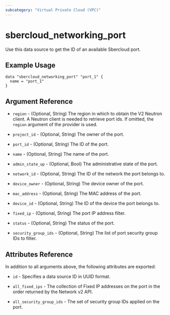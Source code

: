 ```yaml
---
subcategory: "Virtual Private Cloud (VPC)"
---
```


# sbercloud\_networking\_port

Use this data source to get the ID of an available Sbercloud port.

## Example Usage

```hcl
data "sbercloud_networking_port" "port_1" {
  name = "port_1"
}
```

## Argument Reference

* `region` - (Optional, String) The region in which to obtain the V2 Neutron client.
  A Neutron client is needed to retrieve port ids. If omitted, the
  `region` argument of the provider is used.

* `project_id` - (Optional, String) The owner of the port.

* `port_id` - (Optional, String) The ID of the port.

* `name` - (Optional, String) The name of the port.

* `admin_state_up` - (Optional, Bool) The administrative state of the port.

* `network_id` - (Optional, String) The ID of the network the port belongs to.

* `device_owner` - (Optional, String) The device owner of the port.

* `mac_address` - (Optional, String) The MAC address of the port.

* `device_id` - (Optional, String) The ID of the device the port belongs to.

* `fixed_ip` - (Optional, String) The port IP address filter.

* `status` - (Optional, String) The status of the port.

* `security_group_ids` - (Optional, String) The list of port security group IDs to filter.

## Attributes Reference

In addition to all arguments above, the following attributes are exported:

* `id` - Specifies a data source ID in UUID format.

* `all_fixed_ips` - The collection of Fixed IP addresses on the port in the
  order returned by the Network v2 API.

* `all_security_group_ids` - The set of security group IDs applied on the port.
